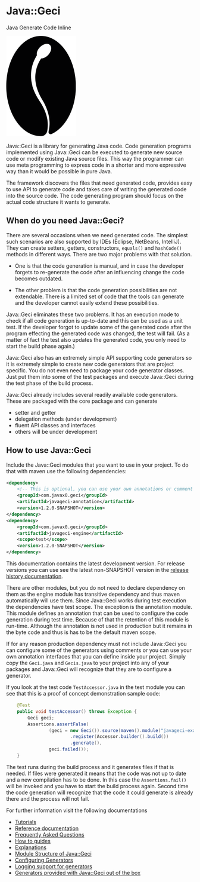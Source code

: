 # Java::Geci

Java Generate Code Inline

![LOGO](images/logo.svg)

Java::Geci is a library for generating Java code. Code generation programs
implemented using Java::Geci can be executed to generate new source code
or modify existing Java source files. This way the programmer can use
meta programming to express code in a shorter and more expressive way
than it would be possible in pure Java.

The framework discovers the files that need generated code, provides
easy to use API to generate code and takes care of writing the generated
code into the source code. The code generating program should focus on
the actual code structure it wants to generate.

## When do you need Java::Geci?

There are several occasions when we need generated code. The simplest
such scenarios are also supported by IDEs (Eclipse, NetBeans,
IntelliJ). They can create setters, getters, constructors, `equals()`
and `hashCode()` methods in different ways. There are two major problems
with that solution.

* One is that the code generation is manual, and in case the developer
  forgets to re-generate the code after an influencing change the code
  becomes outdated.

* The other problem is that the code generation possibilities are not
  extendable. There is a limited set of code that the tools can generate
  and the developer cannot easily extend these possibilities. 

Java::Geci eliminates these two problems. It has an execution mode to
check if all code generation is up-to-date and this can be used as a
unit test. If the developer forgot to update some of the generated code
after the program effecting the generated code was changed, the test
will fail. (As a matter of fact the test also updates the generated
code, you only need to start the build phase again.)

Java::Geci also has an extremely simple API supporting code generators
so it is extremely simple to create new code generators that are project
specific. You do not even need to package your code generator classes.
Just put them into some of the test packages and execute Java::Geci
during the test phase of the build process.

Java::Geci already includes several readily available code generators.
These are packaged with the core package and can generate

* setter and getter
* delegation methods (under development)
* fluent API classes and interfaces
* others will be under development

## How to use Java::Geci

Include the Java::Geci modules that you want to use in your project.
To do that with maven use the following dependencies:

```xml
<dependency>
    <!-- This is optional, you can use your own annotations or comment config -->
    <groupId>com.javax0.geci</groupId>
    <artifactId>javageci-annotation</artifactId>
    <version>1.2.0-SNAPSHOT</version>
</dependency>
<dependency>
    <groupId>com.javax0.geci</groupId>
    <artifactId>javageci-engine</artifactId>
    <scope>test</scope>
    <version>1.2.0-SNAPSHOT</version>
</dependency>
```

This documentation contains the latest development version. For release
versions you can use see the latest non-SNAPSHOT version in the [release
history documentation](RELEASE.md).

There are other modules, but you do not need to declare dependency on
them as the engine module has transitive dependency and thus maven
automatically will use them. Since Java::Geci works during test
execution the dependencies have test scope. The exception is the
annotation module. This module defines an annotation that can be used to
configure the code generation during test time. Because of that the
retention of this module is run-time. Although the annotation is not
used in production but it remains in the byte code and thus is has to be
the default maven scope.

If for any reason production dependency must not include Java::Geci you
can configure some of the generators using comments or you can use your
own annotation interfaces that you can define inside your project.
Simply copy the `Geci.java` and `Gecis.java` to your project into any of
your packages and Java::Geci will recognize that they are to configure a
generator.

If you look at the test code `TestAccessor.java` in the test module you
can see that this is a proof of concept demonstration sample code:

<!-- snip TestAccessor -->
```java
    @Test
    public void testAccessor() throws Exception {
        Geci geci;
        Assertions.assertFalse(
                (geci = new Geci()).source(maven().module("javageci-examples").mainSource())
                        .register(Accessor.builder().build())
                        .generate(),
                geci.failed());
    }
```

The test runs during the build process and it generates files if that is
needed. If files were generated it means that the code was not up to
date and a new compilation has to be done. In this case the
`Assertions.fail()` will be invoked and you have to start the build
process again. Second time the code generation will recognize that the
code it could generate is already there and the process will not fail.

For further information visit the following documentations

* [Tutorials](TUTORIAL.md)
* [Reference documentation](REFERENCE.md)
* [Frequently Asked Questions](FAQ.md)
* [How to guides](HOWTO.md)
* [Explanations](EXPLANATION.md)
* [Module Structure of Java::Geci](MODULES.md)
* [Configuring Generators](CONFIGURATION.md)
* [Logging support for generators](LOGGING.md)
* [Generators provided with Java::Geci out of the box](GENERATORS.md)
